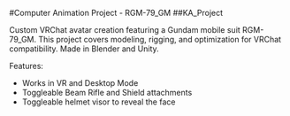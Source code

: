 #Computer Animation Project - RGM-79_GM
##KA_Project

Custom VRChat avatar creation featuring a Gundam mobile suit RGM-79_GM. This project covers modeling, rigging, and optimization for VRChat compatibility. Made in Blender and Unity.

Features:
 - Works in VR and Desktop Mode
 - Toggleable Beam Rifle and Shield attachments
 - Toggleable helmet visor to reveal the face
